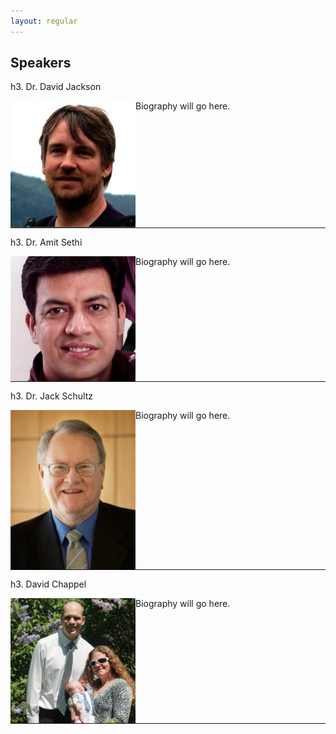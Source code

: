 ```yaml
---
layout: regular
---
```


Speakers
---

h3. Dr. David Jackson

<img src="/img/speaker1.jpeg" alt="Dr. David Jackson Photo" width="200px" style="float: left" /> 

Biography will go here.

<hr style="clear: both;" />

h3. Dr. Amit Sethi

<img src="/img/speaker2.png" alt="Dr. Amit Sethi Photo" width="200px" style="float: left" /> 

Biography will go here.

<hr style="clear: both;" />

h3. Dr. Jack Schultz

<img src="/img/speaker3.jpeg" alt="Dr. Jack Schultz Photo" width="200px" style="float: left" /> 

Biography will go here.

<hr style="clear: both;" />

h3. David Chappel

<img src="/img/speaker4.jpeg" alt="Dr. David Jackson Photo" width="200px" style="float: left" /> 

Biography will go here.

<hr style="clear: both;" />
